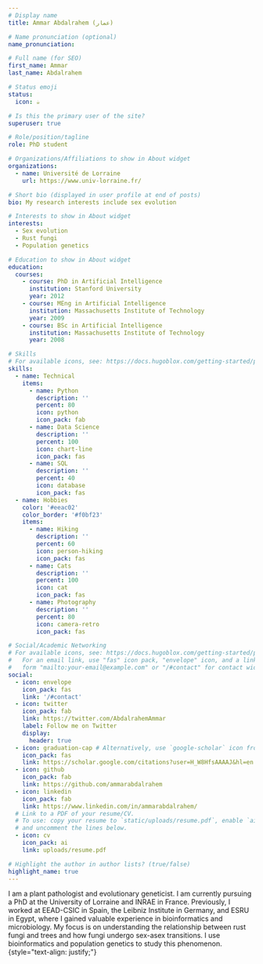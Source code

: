```yaml
---
# Display name
title: Ammar Abdalrahem (عمار)

# Name pronunciation (optional)
name_pronunciation: 

# Full name (for SEO)
first_name: Ammar
last_name: Abdalrahem

# Status emoji
status:
  icon: ☕️

# Is this the primary user of the site?
superuser: true

# Role/position/tagline
role: PhD student 

# Organizations/Affiliations to show in About widget
organizations:
  - name: Université de Lorraine
    url: https://www.univ-lorraine.fr/

# Short bio (displayed in user profile at end of posts)
bio: My research interests include sex evolution

# Interests to show in About widget
interests:
  - Sex evolution
  - Rust fungi
  - Population genetics

# Education to show in About widget
education:
  courses:
    - course: PhD in Artificial Intelligence
      institution: Stanford University
      year: 2012
    - course: MEng in Artificial Intelligence
      institution: Massachusetts Institute of Technology
      year: 2009
    - course: BSc in Artificial Intelligence
      institution: Massachusetts Institute of Technology
      year: 2008

# Skills
# For available icons, see: https://docs.hugoblox.com/getting-started/page-builder/#icons
skills:
  - name: Technical
    items:
      - name: Python
        description: ''
        percent: 80
        icon: python
        icon_pack: fab
      - name: Data Science
        description: ''
        percent: 100
        icon: chart-line
        icon_pack: fas
      - name: SQL
        description: ''
        percent: 40
        icon: database
        icon_pack: fas
  - name: Hobbies
    color: '#eeac02'
    color_border: '#f0bf23'
    items:
      - name: Hiking
        description: ''
        percent: 60
        icon: person-hiking
        icon_pack: fas
      - name: Cats
        description: ''
        percent: 100
        icon: cat
        icon_pack: fas
      - name: Photography
        description: ''
        percent: 80
        icon: camera-retro
        icon_pack: fas

# Social/Academic Networking
# For available icons, see: https://docs.hugoblox.com/getting-started/page-builder/#icons
#   For an email link, use "fas" icon pack, "envelope" icon, and a link in the
#   form "mailto:your-email@example.com" or "/#contact" for contact widget.
social:
  - icon: envelope
    icon_pack: fas
    link: '/#contact'
  - icon: twitter
    icon_pack: fab
    link: https://twitter.com/AbdalrahemAmmar
    label: Follow me on Twitter
    display:
      header: true
  - icon: graduation-cap # Alternatively, use `google-scholar` icon from `ai` icon pack
    icon_pack: fas
    link: https://scholar.google.com/citations?user=H_W8HfsAAAAJ&hl=en
  - icon: github
    icon_pack: fab
    link: https://github.com/ammarabdalrahem
  - icon: linkedin
    icon_pack: fab
    link: https://www.linkedin.com/in/ammarabdalrahem/
  # Link to a PDF of your resume/CV.
  # To use: copy your resume to `static/uploads/resume.pdf`, enable `ai` icons in `params.yaml`,
  # and uncomment the lines below.
  - icon: cv
    icon_pack: ai
    link: uploads/resume.pdf

# Highlight the author in author lists? (true/false)
highlight_name: true
---
```


I am a plant pathologist and evolutionary geneticist. I am currently pursuing a PhD at the University of Lorraine and INRAE in France. Previously, I worked at EEAD-CSIC in Spain, the Leibniz Institute in Germany, and ESRU in Egypt, where I gained valuable experience in bioinformatics and microbiology. My focus is on understanding the relationship between rust fungi and trees and how fungi undergo sex-asex transitions. I use bioinformatics and population genetics to study this phenomenon.
{style="text-align: justify;"}
